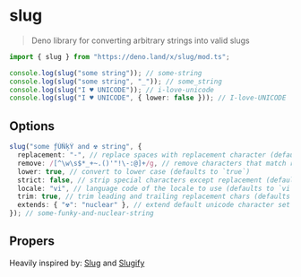 # slug

> Deno library for converting arbitrary strings into valid slugs

```typescript
import { slug } from "https://deno.land/x/slug/mod.ts";

console.log(slug("some string")); // some-string
console.log(slug("some string", "_")); // some_string
console.log(slug("I ♥ UNICODE")); // i-love-unicode
console.log(slug("I ♥ UNICODE", { lower: false })); // I-love-UNICODE
```

## Options

```typescript
slug("some ƒÚÑķÝ and ☢ string", {
  replacement: "-", // replace spaces with replacement character (defaults to `-`)
  remove: /[^\w\s$*_+~.()'"!\-:@]+/g, // remove characters that match regex (defaults to `/[^\w\s$*_+~.()'"!\-:@]+/g`)
  lower: true, // convert to lower case (defaults to `true`)
  strict: false, // strip special characters except replacement (defaults to `false`)
  locale: "vi", // language code of the locale to use (defaults to `vi`)
  trim: true, // trim leading and trailing replacement chars (defaults to `true`)
  extends: { "☢": "nuclear" }, // extend default unicode character set (defaults to `{}`)
}); // some-funky-and-nuclear-string
```

## Propers

Heavily inspired by: [Slug](https://www.npmjs.com/package/slug) and
[Slugify](https://www.npmjs.com/package/slugify)
